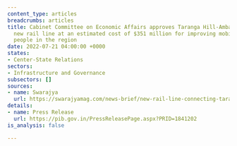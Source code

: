 ```yaml
---
content_type: articles
breadcrumbs: articles
title: Cabinet Committee on Economic Affairs approves Taranga Hill-Ambaji-Abu Road
  new rail line at an estimated cost of $351 million for improving mobility of the
  people in the region
date: 2022-07-21 04:00:00 +0000
states:
- Center-State Relations
sectors:
- Infrastructure and Governance
subsectors: []
sources:
- name: Swarajya
  url: https://swarajyamag.com/news-brief/new-rail-line-connecting-taranga-hill-and-ambaji-in-gujarat-and-abu-road-in-rajasthan-given-green-light
details:
- name: Press Release
  url: https://pib.gov.in/PressReleasePage.aspx?PRID=1841202
is_analysis: false

---
```

